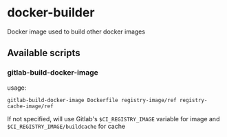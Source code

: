 # docker-builder

Docker image used to build other docker images

## Available scripts

### gitlab-build-docker-image

usage:
```
gitlab-build-docker-image Dockerfile registry-image/ref registry-cache-image/ref
```

If not specified, will use  Gitlab's `$CI_REGISTRY_IMAGE` variable for image and `$CI_REGISTRY_IMAGE/buildcache` for cache
   